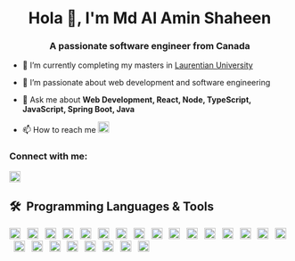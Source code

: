 <h1 align="center">Hola 👋, I'm Md Al Amin Shaheen</h1>
<h3 align="center">A passionate software engineer from Canada</h3>

- 🔭 I’m currently completing my masters in <a href="https://laurentian.ca/">Laurentian University</a>

- 🌱 I’m passionate about web development and software engineering

- 💬 Ask me about **Web Development, React, Node, TypeScript, JavaScript, Spring Boot, Java**

- 📫 How to reach me [<img src="https://img.shields.io/badge/alaminshaheen-Gmail-282C34?logo=gmail&logoColor=EA4335" alt="Gmail logo" title="Gmail" height="20" />](mailto:alaminshaheen23@gmail.com)

<h3 align="left">Connect with me:</h3>


[<img src="https://img.shields.io/badge/alaminshaheen-LinkedIn-282C34?logo=linkedin&logoColor=0077B5" alt="LinkedIn logo" title="LinkedIn" height="20" />](https://www.linkedin.com/in/alaminshaheen/)

## 🛠  Programming Languages & Tools


[<img src="https://img.shields.io/badge/JavaScript-282C34?logo=javascript&logoColor=F7DF1E" alt="JavaScript logo" title="JavaScript" height="20" />][tech_tools_anchor]
        &nbsp;
[<img src="https://img.shields.io/badge/TypeScript-282C34?logo=typescript&logoColor=3178C6" alt="TypeScript logo" title="TypeScript" height="20" />][tech_tools_anchor]
        &nbsp;
[<img src="https://img.shields.io/badge/Python-282C34?logo=python&logoColor=3776AB" alt="Python logo" title="Python" height="20" />][tech_tools_anchor]
        &nbsp;
[<img src="https://img.shields.io/badge/HTML5-282C34?logo=html5&logoColor=E34F26" alt="HTML5 logo" title="HTML5" height="20" />][tech_tools_anchor]
        &nbsp;
[<img src="https://img.shields.io/badge/CSS3-282C34?logo=css3&logoColor=1572B6" alt="CSS3 logo" title="CSS3" height="20" />][tech_tools_anchor]
        &nbsp;
[<img src="https://img.shields.io/badge/React-282C34?logo=react&logoColor=61DAFB" alt="React logo" title="React" height="20" />][tech_tools_anchor]
        &nbsp;
[<img src="https://img.shields.io/badge/Next-282C34?logo=nextdotjs&logoColor=000000" alt="Next js logo" title="Next js" height="20" />][tech_tools_anchor]
        &nbsp;
[<img src="https://img.shields.io/badge/Tailwind%20CSS-282C34?logo=tailwind-css&logoColor=38B2AC" alt="Tailwind CSS logo" title="Tailwind CSS" height="20" />][learning_next_anchor]
        &nbsp;
[<img src="https://img.shields.io/badge/Bootstrap-282C34?logo=bootstrap&logoColor=7952B3" alt="Bootstrap logo" title="Bootstrap" height="20" />][tech_tools_anchor]
        &nbsp;
[<img src="https://img.shields.io/badge/ESLint-282C34?logo=eslint&logoColor=4B32C3" alt="ESLint logo" title="ESLint" height="20" />][tech_tools_anchor]
        &nbsp;
[<img src="https://img.shields.io/badge/Jest-282C34?logo=jest&logoColor=C21325" alt="Jest logo" title="Jest" height="20" />][tech_tools_anchor]
        &nbsp;
[<img src="https://img.shields.io/badge/Nodejs-282C34?logo=nodedotjs&logoColor=5FA04E" alt="Nodejs logo" title="Nodejs" height="20" />][tech_tools_anchor]
        &nbsp;
[<img src="https://img.shields.io/badge/Express-282C34?logo=express&logoColor=000000" alt="Express logo" title="Express" height="20" />][tech_tools_anchor]
        &nbsp;
[<img src="https://img.shields.io/badge/Nestjs-282C34?logo=nestjs&logoColor=E0234E" alt="Nestjs" title="Nestjs" height="20" />][tech_tools_anchor]
        &nbsp;
[<img src="https://img.shields.io/badge/SpringBoot-282C34?logo=springboot&logoColor=6DB33F" alt="Spring boot logo" title="Spring Boot" height="20" />][tech_tools_anchor]
        &nbsp;
[<img src="https://img.shields.io/badge/FastAPI-282C34?logo=fastapi&logoColor=009688" alt="FastAPI logo" title="FastAPI" height="20" />][tech_tools_anchor]
        &nbsp;
[<img src="https://img.shields.io/badge/PostgreSQL-282C34?logo=postgresql&logoColor=4169E1" alt="PostgreSQL logo" title="PostgreSQL" height="20" />][tech_tools_anchor]
        &nbsp;
[<img src="https://img.shields.io/badge/Mongodb-282C34?logo=mongodb&logoColor=47A248" alt="MongoDb logo" title="MongoDb" height="20" />][tech_tools_anchor]
        &nbsp;
[<img src="https://img.shields.io/badge/SQLite-282C34?logo=sqlite&logoColor=003B57" alt="SQLite" title="SQLite" height="20" />][tech_tools_anchor]
        &nbsp;
[<img src="https://img.shields.io/badge/MySQL-282C34?logo=mysql&logoColor=4479A1" alt="MySQL logo" title="MySQL" height="20" />][tech_tools_anchor]
        &nbsp;
[<img src="https://img.shields.io/badge/Redis-282C34?logo=redis&logoColor=FF4438" alt="Redis logo" title="Redis" height="20" />][tech_tools_anchor]
        &nbsp;
[<img src="https://img.shields.io/badge/Postman-282C34?logo=postman&logoColor=FF6C37" alt="Postman Logo" title="Postman" height="20" />][tech_tools_anchor]
        &nbsp;
[<img src="https://img.shields.io/badge/Insomnia-282C34?logo=insomnia&logoColor=4000BF" alt="Insomnia Logo" title="Insomnia" height="20" />][tech_tools_anchor]
        &nbsp;
[<img src="https://img.shields.io/badge/Docker-282C34?logo=docker&logoColor=2496ED" alt="Docker logo" title="Docker" height="20" />][tech_tools_anchor]

[tech_tools_anchor]: https://github.com/alaminShaheen
[learning_now_anchor]: #learning-now
[learning_next_anchor]: #learning-next
